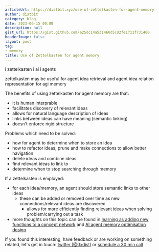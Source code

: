 ```yaml
---
articleUrl: https://distbit.xyz/use-of-zettelkasten-for-agent-memory
author: distbit
category: blog
date: 2023-06-15 00:00
description: null
gist_url: https://gist.github.com/a25dc14a531460d5c82fe1711f731400
headerImage: false
layout: post
tag:
- memory
title: Use of Zettelkasten for agent memory
---
```



i zettelkasten  i ai  i agents   


zettelkasten may be useful for agent idea retrieval and agent idea relation representation for agi memory  

The benefits of using zettelkasten for agent memory are that:  
- it is human interprable  
- facilitates discovery of relevant ideas  
- allows for natural language description of ideas  
- links between ideas can have meaning (semantic linking)  
- doesn't enforce rigid structure  

Problems which need to be solved:  
- how for agent to determine when to store an idea  
- how to refactor ideas, prune and make connections to allow better navigation  
- delete ideas and combine ideas  
- find relevant ideas to link to  
- determine when to stop searching through memory  

If a zettelkasten is employed:  
- for each idea/memory, an agent should store semantic links to other ideas  
	- these can be added or removed over time as new connections/relevant ideas are discovered  
		- allows for more efficiently finding relevant ideas when solving problem/carrying out a task  
- more thoughts on this topic can be found in [learning as adding new functions to a concept network](/learning-as-adding-new-functions-to-a-concept-network) and [AI agent memory optimisation design](/ai-agent-memory-optimisation-design)  

If you found this interesting, have feedback or are working on something related, let's get in touch: [twitter (@0xdist)](https://twitter.com/0xdist) or [schedule a 30 min call](https://cal.com/distbit/30min)